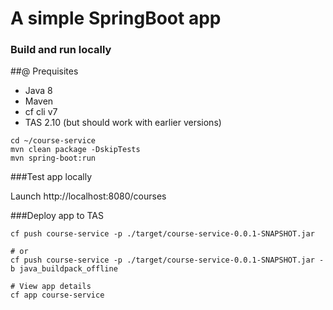 # A simple SpringBoot app

### Build and run locally

##@ Prequisites

* Java 8
* Maven
* cf cli v7
* TAS 2.10 (but should work with earlier versions)

```shell
cd ~/course-service
mvn clean package -DskipTests
mvn spring-boot:run
```

###Test app locally

Launch http://localhost:8080/courses

###Deploy app to TAS

```shell
cf push course-service -p ./target/course-service-0.0.1-SNAPSHOT.jar

# or
cf push course-service -p ./target/course-service-0.0.1-SNAPSHOT.jar -b java_buildpack_offline

# View app details
cf app course-service
```